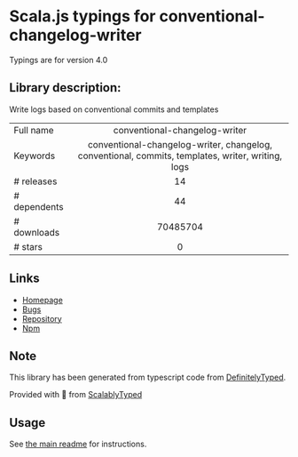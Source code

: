 
# Scala.js typings for conventional-changelog-writer

Typings are for version 4.0

## Library description:
Write logs based on conventional commits and templates

|                    |                 |
| ------------------ | :-------------: |
| Full name          | conventional-changelog-writer |
| Keywords           | conventional-changelog-writer, changelog, conventional, commits, templates, writer, writing, logs |
| # releases         | 14 |
| # dependents       | 44 |
| # downloads        | 70485704 |
| # stars            | 0 |

## Links
- [Homepage](https://github.com/conventional-changelog/conventional-changelog/tree/master/packages/conventional-changelog-writer#readme)
- [Bugs](https://github.com/conventional-changelog/conventional-changelog/issues)
- [Repository](https://github.com/conventional-changelog/conventional-changelog)
- [Npm](https://www.npmjs.com/package/conventional-changelog-writer)
    


## Note
This library has been generated from typescript code from [DefinitelyTyped](https://definitelytyped.org).

Provided with :purple_heart: from [ScalablyTyped](https://github.com/oyvindberg/ScalablyTyped)

## Usage
See [the main readme](../../readme.md) for instructions.


